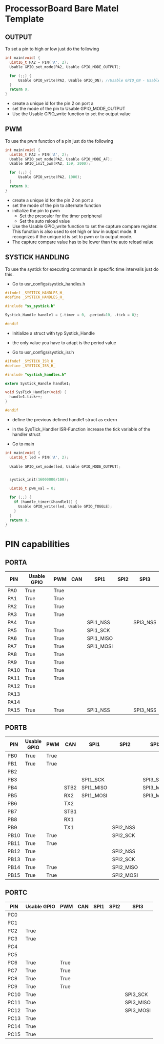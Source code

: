 # ProcessorBoard Bare Matel Template

## OUTPUT
To set a pin to high or low just do the following
```c
int main(void) {
  uint16_t PA2 = PIN('A', 2);
  Usable GPIO_set_mode(PA2, Usable GPIO_MODE_OUTPUT);

  for (;;) {
      Usable GPIO_write(PA2, Usable GPIO_ON); //Usable GPIO_ON - Usable GPIO_OFF - Usable GPIO_TOGGLE
  }
  return 0;
}

```
- create a unique id for the pin 2 on port a
- set the mode of the pin to Usable GPIO_MODE_OUTPUT
- Use the Usable GPIO_write function to set the output value


## PWM
To use the pwm function of a pin just do the following
```c
int main(void) {
  uint16_t PA2 = PIN('A', 2);
  Usable GPIO_set_mode(PA2, Usable GPIO_MODE_AF);
  Usable GPIO_init_pwm(PA2, 159, 2000);

  for (;;) {
      Usable GPIO_write(PA2, 1000);
  }
  return 0;
}

```
- create a unique id for the pin 2 on port a
- set the mode of the pin to alternate function
- initialize the pin to pwm
    - Set the prescaler for the timer peripheral 
    - Set the auto reload value
- Use the Usable GPIO_write function to set the capture compare register. 
  This function is also used to set high or low in output mode. 
  It recognizes if the unique id is set to pwm or to output mode.
- The capture compare value has to be lower than the auto reload value


## SYSTICK HANDLING
To use the systick for executing commands in specific time intervalls just do this.

- Go to usr_configs/systick_handles.h
```c
#ifndef _SYSTICK_HANDLES_H_
#define _SYSTICK_HANDLES_H_

#include "ss_systick.h"

Systick_Handle handle1 = {.timer = 0, .period=10, .tick = 0};

#endif
```
- Initialize a struct with typ Systick_Handle
- the only value you have to adapt is the period value

- Go to usr_configs/systick_isr.h
```c
#ifndef _SYSTICK_ISR_H_
#define _SYSTICK_ISR_H_

#include "systick_handles.h"

extern Systick_Handle handle1;

void SysTick_Handler(void) {
  handle1.tick++;
}

#endif
```
- define the previous defined handle1 struct as extern
- in the SysTick_Handler ISR-Function increase the tick variable of the handler struct

- Go to main
```c
int main(void) {
  uint16_t led = PIN('A', 2);
  
  Usable GPIO_set_mode(led, Usable GPIO_MODE_OUTPUT);


  systick_init(16000000/100);

  uint16_t pwm_val = 0;

  for (;;) {
    if (handle_timer(&handle1)) {
      Usable GPIO_write(led, Usable GPIO_TOGGLE);
    }
  }
  return 0;
}
```

# PIN capabilities
## PORTA
|PIN|Usable GPIO|PWM|CAN|SPI1|SPI2|SPI3
|-|-|-|-|-|-|-|
|PA0|True|True|||||
|PA1|True|True|||||
|PA2|True|True|||||
|PA3|True|True|||||
|PA4|True|||SPI1_NSS||SPI3_NSS|
|PA5|True|True||SPI1_SCK|||
|PA6|True|True||SPI1_MISO|||
|PA7|True|True||SPI1_MOSI|||
|PA8|True|True|||||
|PA9|True|True|||||
|PA10|True|True|||||
|PA11|True|True|||||
|PA12|True||||||
|PA13|||||||
|PA14|||||||
|PA15|True|True||SPI1_NSS||SPI3_NSS|

## PORTB
|PIN|Usable GPIO|PWM|CAN|SPI1|SPI2|SPI3
|-|-|-|-|-|-|-|
|PB0|True|True|||||
|PB1|True|True|||||
|PB2|||||||
|PB3||||SPI1_SCK||SPI3_SCK|
|PB4|||STB2|SPI1_MISO||SPI3_MISO|
|PB5|||RX2|SPI1_MOSI||SPI3_MOSI|
|PB6|||TX2||||
|PB7|||STB1||||
|PB8|||RX1||||
|PB9|||TX1||SPI2_NSS||
|PB10|True|True|||SPI2_SCK||
|PB11|True|True|||||
|PB12|True||||SPI2_NSS||
|PB13|True||||SPI2_SCK||
|PB14|True|True|||SPI2_MISO||
|PB15|True|True|||SPI2_MOSI||

## PORTC
|PIN|Usable GPIO|PWM|CAN|SPI1|SPI2|SPI3
|-|-|-|-|-|-|-|
|PC0|||||||
|PC1|||||||
|PC2|True||||||
|PC3|True||||||
|PC4|||||||
|PC5|||||||
|PC6|True|True|||||
|PC7|True|True|||||
|PC8|True|True|||||
|PC9|True|True|||||
|PC10|True|||||SPI3_SCK|
|PC11|True|||||SPI3_MISO|
|PC12|True|||||SPI3_MOSI|
|PC13|True||||||
|PC14|True||||||
|PC15|True||||||

